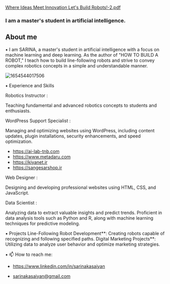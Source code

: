 

[Where Ideas Meet Innovation Let's Build Robots!-2.pdf](https://github.com/user-attachments/files/17561462/Where.Ideas.Meet.Innovation.Let.s.Build.Robots.-2.pdf)




 <h3>I am a master's student in artificial intelligence.</h3>

<h2>About me</h2>

▪️ I am SARINA, a master's student in artificial intelligence with a focus on machine learning and deep learning. As the author of "HOW TO BUILD A ROBOT," I teach how to          build line-following robots and strive to convey complex robotics concepts in a simple and understandable manner.


![1654544017506](https://github.com/user-attachments/assets/1c434c4a-e77e-46f8-875a-370c52347977)





 
▪️ Experience and Skills

   Robotics Instructor : 
   
   Teaching fundamental and advanced robotics concepts to students and enthusiasts.
   
   WordPress Support Specialist :
   
   Managing and optimizing websites using WordPress, including content updates, plugin installations, security enhancements, and speed optimization.

  - https://ai-lab-tnb.com
  - https://www.metadaru.com
  - https://kiyanet.ir
  - https://sangesarshop.ir
    
   
   Web Designer : 
   
   Designing and developing professional websites using HTML, CSS, and JavaScript.


   Data Scientist : 
   
   Analyzing data to extract valuable insights and predict trends. Proficient in data analysis tools such as Python and R, along with machine learning techniques     for              predictive modeling.

▪️ Projects
   Line-Following Robot Development**: Creating robots capable of recognizing and following specified paths.
   Digital Marketing Projects**: Utilizing data to analyze user behavior and optimize marketing strategies.

▪️ 📫 How to reach me:

  - https://www.linkedin.com/in/sarinakasaiyan

  - sarinakasaiyan@gmail.com





